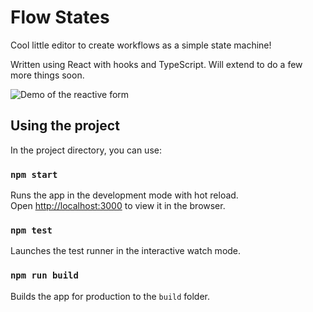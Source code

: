 # Flow States

Cool little editor to create workflows as a simple state machine!

Written using React with hooks and TypeScript. Will extend to do a few more things soon.

![Demo of the reactive form]()

## Using the project

In the project directory, you can use:

### `npm start`

Runs the app in the development mode with hot reload.\
Open [http://localhost:3000](http://localhost:3000) to view it in the browser.

### `npm test`

Launches the test runner in the interactive watch mode.

### `npm run build`

Builds the app for production to the `build` folder.
